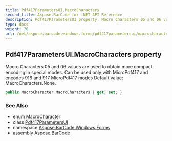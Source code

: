 ```yaml
---
title: Pdf417ParametersUI.MacroCharacters
second_title: Aspose.BarCode for .NET API Reference
description: Pdf417ParametersUI property. Macro Characters 05 and 06 values are used to obtain more compact encoding in special modes. Can be used only with MicroPdf417 and encodes 916 and 917 MicroPdf417 modes Default value MacroCharacters.None
type: docs
weight: 70
url: /net/aspose.barcode.windows.forms/pdf417parametersui/macrocharacters/
---
```

## Pdf417ParametersUI.MacroCharacters property

Macro Characters 05 and 06 values are used to obtain more compact encoding in special modes. Can be used only with MicroPdf417 and encodes 916 and 917 MicroPdf417 modes Default value: MacroCharacters.None.

```csharp
public MacroCharacter MacroCharacters { get; set; }
```

### See Also

* enum [MacroCharacter](../../../aspose.barcode.generation/macrocharacter/)
* class [Pdf417ParametersUI](../)
* namespace [Aspose.BarCode.Windows.Forms](../../pdf417parametersui/)
* assembly [Aspose.BarCode](../../../)


